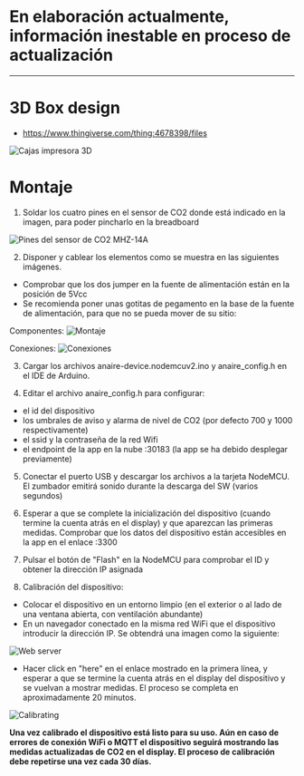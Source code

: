 # En elaboración actualmente, información inestable en proceso de actualización
---

# 3D Box design
 - https://www.thingiverse.com/thing:4678398/files

 ![Cajas impresora 3D](https://github.com/anaireorg/anaire-devices/blob/main/images/WhatsApp%20Image%202020-12-07%20at%2011.47.58.jpeg)

# Montaje

1. Soldar los cuatro pines en el sensor de CO2 donde está indicado en la imagen, para poder pincharlo en la breadboard

![Pines del sensor de CO2 MHZ-14A](https://github.com/anaireorg/anaire-devices/blob/main/images/Pines_CO2_ANAIRE.png)

2. Disponer y cablear los elementos como se muestra en las siguientes imágenes.
- Comprobar que los dos jumper en la fuente de alimentación están en la posición de 5Vcc
- Se recomienda poner unas gotitas de pegamento en la base de la fuente de alimentación, para que no se pueda mover de su sitio:

Componentes:
![Montaje](https://github.com/anaireorg/anaire-devices/blob/main/images/medida_photo_2020-12-07_22-28-34.png)

Conexiones:
![Conexiones](https://github.com/anaireorg/anaire-devices/blob/main/images/Connections_NodeMCU_LUA_Amica_V2_Schematic.png)

3. Cargar los archivos anaire-device.nodemcuv2.ino y anaire_config.h en el IDE de Arduino.

4. Editar el archivo anaire_config.h para configurar:
  - el id del dispositivo
  - los umbrales de aviso y alarma de nivel de CO2 (por defecto 700 y 1000 respectivamente)
  - el ssid y la contraseña de la red Wifi
  - el endpoint de la app en la nube <nombrededominio>:30183 (la app se ha debido desplegar previamente)

5. Conectar el puerto USB y descargar los archivos a la tarjeta NodeMCU. El zumbador emitirá sonido durante la descarga del SW (varios segundos)

6. Esperar a que se complete la inicialización del dispositivo (cuando termine la cuenta atrás en el display) y que aparezcan las primeras medidas. Comprobar que los datos del dispositivo están accesibles en la app en el enlace <nombrededominio>:3300

7. Pulsar el botón de "Flash" en la NodeMCU para comprobar el ID y obtener la dirección IP asignada

8. Calibración del dispositivo:
  - Colocar el dispositivo en un entorno limpio (en el exterior o al lado de una ventana abierta, con ventilación abundante)
  - En un navegador conectado en la misma red WiFi que el dispositivo introducir la dirección IP. Se obtendrá una imagen como la siguiente:

  ![Web server](https://github.com/anaireorg/anaire-devices/blob/main/images/Captura_calibration.PNG)

  - Hacer click en "here" en el enlace mostrado en la primera línea, y esperar a que se termine la cuenta atrás en el display del dispositivo y se vuelvan a mostrar medidas. El proceso se completa en aproximadamente 20 minutos.

![Calibrating](https://github.com/anaireorg/anaire-devices/blob/main/images/calibrating_photo_2020-12-07_22-01-00.jpg)

**Una vez calibrado el dispositivo está listo para su uso. Aún en caso de errores de conexión WiFi o MQTT el dispositivo seguirá mostrando las medidas actualizadas de CO2 en el display. El proceso de calibración debe repetirse una vez cada 30 días.**
